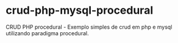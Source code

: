 # crud-php-mysql-procedural
CRUD PHP procedural - Exemplo simples de crud em php e mysql utilizando paradigma procedural.
